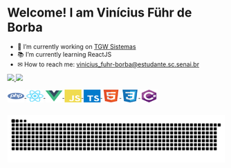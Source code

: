 # Welcome! I am Vinícius Führ de Borba

- 💪 I’m currently working on <a href="https://www.tgwsistemas.com.br/">TGW Sistemas</a>
- 📚 I’m currently learning ReactJS
- ✉ How to reach me: vinicius_fuhr-borba@estudante.sc.senai.br

<div>
  <a href="https://github.com/ViniciusFuhrBorba">
  <img height="180em" src="https://github-readme-stats.vercel.app/api?username=ViniciusFuhrBorba&show_icons=true&theme=dark&include_all_commits=true&count_private=true"/>
  <img height="180em" src="https://github-readme-stats.vercel.app/api/top-langs/?username=ViniciusFuhrBorba&layout=compact&langs_count=7&theme=dark"/>
</div>
<div style="display: inline_block"><br>
  <img align="center" alt="Vinicius-PHP" height="30" width="40" src="https://raw.githubusercontent.com/devicons/devicon/master/icons/php/php-plain.svg">
  <img align="center" alt="Vinicius-React" height="30" width="40" src="https://raw.githubusercontent.com/devicons/devicon/master/icons/react/react-original.svg">
  <img align="center" alt="Vinicius-React" height="30" width="40" src="https://raw.githubusercontent.com/devicons/devicon/master/icons/vuejs/vuejs-original.svg">
  <img align="center" alt="Vinicius-Js" height="30" width="40" src="https://raw.githubusercontent.com/devicons/devicon/master/icons/javascript/javascript-plain.svg">
  <img align="center" alt="Vinicius-Ts" height="30" width="40" src="https://raw.githubusercontent.com/devicons/devicon/master/icons/typescript/typescript-plain.svg">
  <img align="center" alt="Vinicius-HTML" height="30" width="40" src="https://raw.githubusercontent.com/devicons/devicon/master/icons/html5/html5-original.svg">
  <img align="center" alt="Vinicius-CSS" height="30" width="40" src="https://raw.githubusercontent.com/devicons/devicon/master/icons/css3/css3-original.svg">
  <img align="center" alt="Vinicius-Csharp" height="30" width="40" src="https://raw.githubusercontent.com/devicons/devicon/master/icons/csharp/csharp-original.svg">
</div>
  
  ##
  
  ![Snake animation](https://github.com/ViniciusFuhrBorba/ViniciusFuhrBorba/blob/output/github-contribution-grid-snake.svg)
 
</div>
